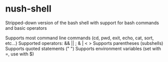 # nush-shell
Stripped-down version of the bash shell with support for bash commands and basic operators

Supports most command line commands (cd, pwd, exit, echo, cat, sort, etc...)
Supported operators: && || ; & | < >
Supports parentheses (subshells)
Supports quoted statements (" ")
Supports environment variables (set with =, use with $)
